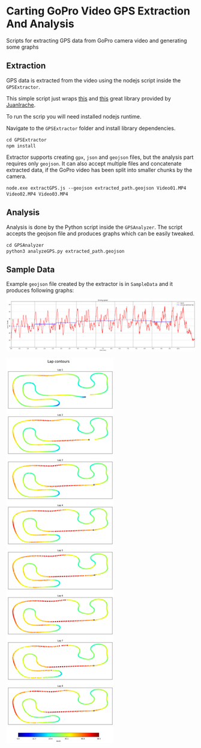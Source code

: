 # Carting GoPro Video GPS Extraction And Analysis

Scripts for extracting GPS data from GoPro camera video and generating some graphs

## Extraction

GPS data is extracted from the video using the nodejs script inside the `GPSExtractor`.

This simple script just wraps [this](https://github.com/JuanIrache/gpmf-extract) and [this](https://github.com/JuanIrache/gopro-telemetry) great library provided by [JuanIrache](https://github.com/JuanIrache).

To run the scrip you will need installed nodejs runtime.

Navigate to the `GPSExtractor` folder and install library dependencies.

```
cd GPSExtractor
npm install
```

Extractor supports creating `gpx`, `json` and `geojson` files, but the analysis part requires only `geojson`. It can also accept multiple files and concatenate extracted data, if the GoPro video has been split into smaller chunks by the camera.

```
node.exe extractGPS.js --geojson extracted_path.geojson Video01.MP4 Video02.MP4 Video03.MP4
```

## Analysis

Analysis is done by the Python script inside the `GPSAnalyzer`. The script accepts the geojson file and produces graphs which can be easily tweaked.

```
cd GPSAnalyzer
python3 analyzeGPS.py extracted_path.geojson
```

## Sample Data

Example `geojson` file created by the extractor is in `SampleData` and it produces following graphs:

![Driving Speed Graph](SampleData/driving_speed.png)

![Lap Contours Graph](SampleData/lap_contours.png)

